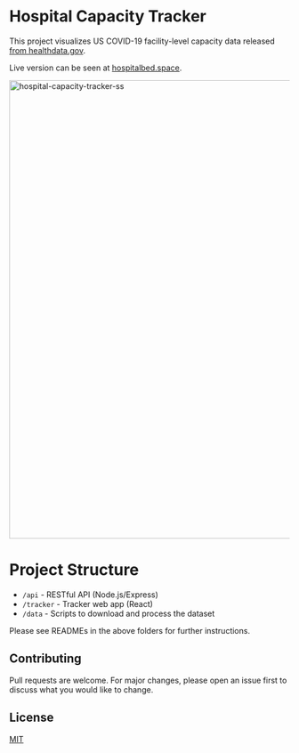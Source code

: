 # Hospital Capacity Tracker

This project visualizes US COVID-19 facility-level capacity data released [from healthdata.gov](https://healthdata.gov/Hospital/COVID-19-Reported-Patient-Impact-and-Hospital-Capa/anag-cw7u).

Live version can be seen at [hospitalbed.space](https://hospitalbed.space).

<img width="824" alt="hospital-capacity-tracker-ss" src="https://user-images.githubusercontent.com/1212163/119564878-40bfc680-bd77-11eb-81a7-3af9942d0380.png">

# Project Structure

- `/api` - RESTful API (Node.js/Express)
- `/tracker` - Tracker web app (React)
- `/data` - Scripts to download and process the dataset

Please see READMEs in the above folders for further instructions.

## Contributing
Pull requests are welcome. For major changes, please open an issue first to discuss what you would like to change.

## License
[MIT](https://choosealicense.com/licenses/mit/)

